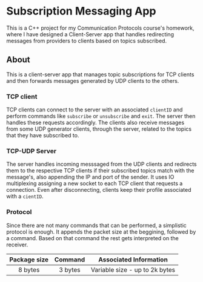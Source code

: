 # Subscription Messaging App

This is a C++ project for my Communication Protocols course's homework,
where I have designed a Client-Server app that handles redirecting messages
from providers to clients based on topics subscribed.

## About

This is a client-server app that manages topic subscriptions for TCP clients
and then forwards messages generated by UDP clients to the others. 

### TCP client

TCP clients can connect to the server with an associated `clientID` and perform
commands like `subscribe` or `unsubscribe` and `exit`. The server then handles
these requests accordingly.
The clients also receive messages from some UDP generator clients, through the 
server, related to the topics that they have subscribed to.

### TCP-UDP Server

The server handles incoming messsaged from the UDP clients and redirects them
to the respective TCP clients if their subscribed topics match with the
message's, also appending the IP and port of the sender. It uses IO multiplexing
assigning a new socket to each TCP client that requests a connection. Even after
disconnecting, clients keep their profile associated with a `cientID`.

### Protocol

Since there are not many commands that can be performed, a simplistic protocol
is enough. It appends the packet size at the beggining, followed by a command.
Based on that command the rest gets interpreted on the receiver.

| Package size | Command |     Associated Information     |
| :---:        | :----:  |          :---:                 |
| 8 bytes      | 3 bytes | Variable size - up to 2k bytes |

